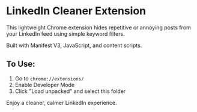 # LinkedIn Cleaner Extension

This lightweight Chrome extension hides repetitive or annoying posts from your LinkedIn feed using simple keyword filters.

Built with Manifest V3, JavaScript, and content scripts.

## To Use:
1. Go to `chrome://extensions/`
2. Enable Developer Mode
3. Click "Load unpacked" and select this folder

Enjoy a cleaner, calmer LinkedIn experience.
